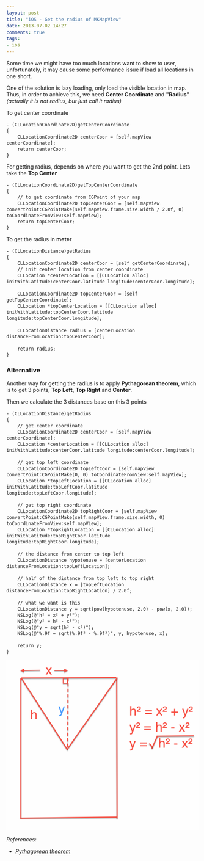 ```yaml
---
layout: post
title: "iOS - Get the radius of MKMapView"
date: 2013-07-02 14:27
comments: true
tags: 
- ios
---
```


Some time we might have too much locations want to show to user, unfortunately, it may cause some performance issue if load all locations in one short.

One of the solution is lazy loading, only load the visible location in map. Thus, in order to achieve this, we need **Center Coordinate** and **"Radius"** _(actually it is not radius, but just call it radius)_

To get center coordinate

```obj-c
- (CLLocationCoordinate2D)getCenterCoordinate
{
    CLLocationCoordinate2D centerCoor = [self.mapView centerCoordinate];
    return centerCoor;
}
```

For getting radius, depends on where you want to get the 2nd point. Lets take the **Top Center**

```obj-c
- (CLLocationCoordinate2D)getTopCenterCoordinate
{
    // to get coordinate from CGPoint of your map
    CLLocationCoordinate2D topCenterCoor = [self.mapView convertPoint:CGPointMake(self.mapView.frame.size.width / 2.0f, 0) toCoordinateFromView:self.mapView];
    return topCenterCoor;
}
```

To get the radius in **meter**

```obj-c
- (CLLocationDistance)getRadius
{
    CLLocationCoordinate2D centerCoor = [self getCenterCoordinate];
    // init center location from center coordinate
    CLLocation *centerLocation = [[CLLocation alloc] initWithLatitude:centerCoor.latitude longitude:centerCoor.longitude];
    
    CLLocationCoordinate2D topCenterCoor = [self getTopCenterCoordinate];
    CLLocation *topCenterLocation = [[CLLocation alloc] initWithLatitude:topCenterCoor.latitude longitude:topCenterCoor.longitude];

    CLLocationDistance radius = [centerLocation distanceFromLocation:topCenterCoor];

    return radius;
}
```

### Alternative

Another way for getting the radius is to apply **Pythagorean theorem**, which is to get 3 points, **Top Left**, **Top Right** and **Center**.

Then we calculate the 3 distances base on this 3 points

```obj-c
- (CLLocationDistance)getRadius
{
    // get center coordinate
    CLLocationCoordinate2D centerCoor = [self.mapView centerCoordinate];
    CLLocation *centerLocation = [[CLLocation alloc] initWithLatitude:centerCoor.latitude longitude:centerCoor.longitude];
    
    // get top left coordinate
    CLLocationCoordinate2D topLeftCoor = [self.mapView convertPoint:CGPointMake(0, 0) toCoordinateFromView:self.mapView];
    CLLocation *topLeftLocation = [[CLLocation alloc] initWithLatitude:topLeftCoor.latitude longitude:topLeftCoor.longitude];
    
    // get top right coordinate
    CLLocationCoordinate2D topRightCoor = [self.mapView convertPoint:CGPointMake(self.mapView.frame.size.width, 0) toCoordinateFromView:self.mapView];
    CLLocation *topRightLocation = [[CLLocation alloc] initWithLatitude:topRightCoor.latitude longitude:topRightCoor.longitude];
    
    // the distance from center to top left
    CLLocationDistance hypotenuse = [centerLocation distanceFromLocation:topLeftLocation];

    // half of the distance from top left to top right
    CLLocationDistance x = [topLeftLocation distanceFromLocation:topRightLocation] / 2.0f;
    
    // what we want is this
    CLLocationDistance y = sqrt(pow(hypotenuse, 2.0) - pow(x, 2.0));
    NSLog(@"h² = x² + y²");
    NSLog(@"y² = h² - x²");
    NSLog(@"y = sqrt(h² - x²)");
    NSLog(@"%.9f = sqrt(%.9f² - %.9f²)", y, hypotenuse, x);

    return y;
}
```

![Pythagorean theorem](/images/posts/2013-07-02-ios-get-the-radius-of-mkmapview/pythagorean-theorem.png)

_References:_

* _[Pythagorean theorem](http://en.wikipedia.org/wiki/Pythagoras#Pythagorean_theorem)_
